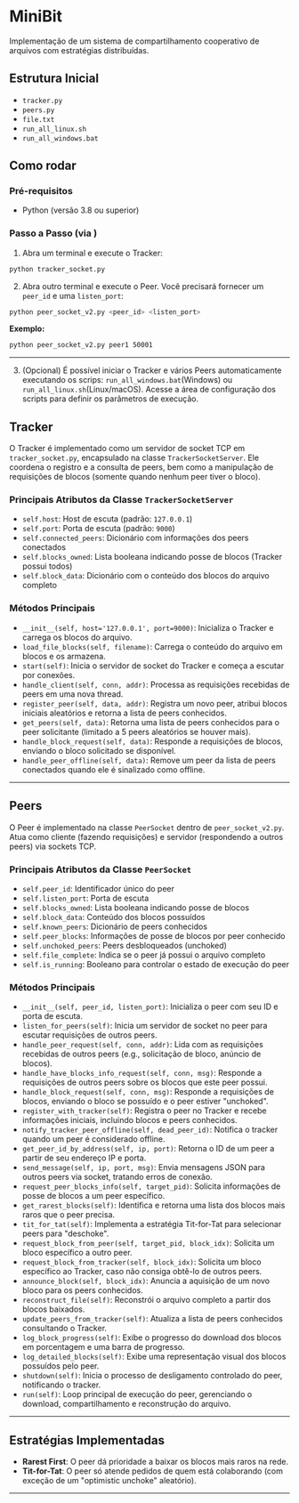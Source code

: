 
# MiniBit

Implementação de um sistema de compartilhamento cooperativo de arquivos com estratégias distribuídas.

## Estrutura Inicial

- `tracker.py`
- `peers.py`
- `file.txt`
- `run_all_linux.sh`
- `run_all_windows.bat`

## Como rodar

### Pré-requisitos

- Python (versão 3.8 ou superior)

### Passo a Passo (via )

1. Abra um terminal e execute o Tracker:

```bash
python tracker_socket.py
```

2. Abra outro terminal e execute o Peer. Você precisará fornecer um `peer_id` e uma `listen_port`:

```bash
python peer_socket_v2.py <peer_id> <listen_port>
```

**Exemplo:**

```bash
python peer_socket_v2.py peer1 50001
```

---

3. (Opcional) É possível iniciar o Tracker e vários Peers automaticamente executando os scrips: `run_all_windows.bat`(Windows) ou `run_all_linux.sh`(Linux/macOS). Acesse a área de configuração dos scripts para definir os parâmetros de execução.

## Tracker

O Tracker é implementado como um servidor de socket TCP em `tracker_socket.py`, encapsulado na classe `TrackerSocketServer`. Ele coordena o registro e a consulta de peers, bem como a manipulação de requisições de blocos (somente quando nenhum peer tiver o bloco).

### Principais Atributos da Classe `TrackerSocketServer`

- `self.host`: Host de escuta (padrão: `127.0.0.1`)
- `self.port`: Porta de escuta (padrão: `9000`)
- `self.connected_peers`: Dicionário com informações dos peers conectados
- `self.blocks_owned`: Lista booleana indicando posse de blocos (Tracker possui todos)
- `self.block_data`: Dicionário com o conteúdo dos blocos do arquivo completo

### Métodos Principais

- `__init__(self, host='127.0.0.1', port=9000)`: Inicializa o Tracker e carrega os blocos do arquivo.
- `load_file_blocks(self, filename)`: Carrega o conteúdo do arquivo em blocos e os armazena.
- `start(self)`: Inicia o servidor de socket do Tracker e começa a escutar por conexões.
- `handle_client(self, conn, addr)`: Processa as requisições recebidas de peers em uma nova thread.
- `register_peer(self, data, addr)`: Registra um novo peer, atribui blocos iniciais aleatórios e retorna a lista de peers conhecidos.
- `get_peers(self, data)`: Retorna uma lista de peers conhecidos para o peer solicitante (limitado a 5 peers aleatórios se houver mais).
- `handle_block_request(self, data)`: Responde a requisições de blocos, enviando o bloco solicitado se disponível.
- `handle_peer_offline(self, data)`: Remove um peer da lista de peers conectados quando ele é sinalizado como offline.


---

## Peers

O Peer é implementado na classe `PeerSocket` dentro de `peer_socket_v2.py`. Atua como cliente (fazendo requisições) e servidor (respondendo a outros peers) via sockets TCP.

### Principais Atributos da Classe `PeerSocket`

- `self.peer_id`: Identificador único do peer
- `self.listen_port`: Porta de escuta
- `self.blocks_owned`: Lista booleana indicando posse de blocos
- `self.block_data`: Conteúdo dos blocos possuídos
- `self.known_peers`: Dicionário de peers conhecidos
- `self.peer_blocks`: Informações de posse de blocos por peer conhecido
- `self.unchoked_peers`: Peers desbloqueados (unchoked)
- `self.file_complete`: Indica se o peer já possui o arquivo completo
- `self.is_running`: Booleano para controlar o estado de execução do peer


### Métodos Principais

- `__init__(self, peer_id, listen_port)`: Inicializa o peer com seu ID e porta de escuta.
- `listen_for_peers(self)`: Inicia um servidor de socket no peer para escutar requisições de outros peers.
- `handle_peer_request(self, conn, addr)`: Lida com as requisições recebidas de outros peers (e.g., solicitação de bloco, anúncio de blocos).
- `handle_have_blocks_info_request(self, conn, msg)`: Responde a requisições de outros peers sobre os blocos que este peer possui.
- `handle_block_request(self, conn, msg)`: Responde a requisições de blocos, enviando o bloco se possuído e o peer estiver "unchoked".
- `register_with_tracker(self)`: Registra o peer no Tracker e recebe informações iniciais, incluindo blocos e peers conhecidos.
- `notify_tracker_peer_offline(self, dead_peer_id)`: Notifica o tracker quando um peer é considerado offline.
- `get_peer_id_by_address(self, ip, port)`: Retorna o ID de um peer a partir de seu endereço IP e porta.
- `send_message(self, ip, port, msg)`: Envia mensagens JSON para outros peers via socket, tratando erros de conexão.
- `request_peer_blocks_info(self, target_pid)`: Solicita informações de posse de blocos a um peer específico.
- `get_rarest_blocks(self)`: Identifica e retorna uma lista dos blocos mais raros que o peer precisa.
- `tit_for_tat(self)`: Implementa a estratégia Tit-for-Tat para selecionar peers para "deschoke".
- `request_block_from_peer(self, target_pid, block_idx)`: Solicita um bloco específico a outro peer.
- `request_block_from_tracker(self, block_idx)`: Solicita um bloco específico ao Tracker, caso não consiga obtê-lo de outros peers.
- `announce_block(self, block_idx)`: Anuncia a aquisição de um novo bloco para os peers conhecidos.
- `reconstruct_file(self)`: Reconstrói o arquivo completo a partir dos blocos baixados.
- `update_peers_from_tracker(self)`: Atualiza a lista de peers conhecidos consultando o Tracker.
- `log_block_progress(self)`: Exibe o progresso do download dos blocos em porcentagem e uma barra de progresso.
- `log_detailed_blocks(self)`: Exibe uma representação visual dos blocos possuídos pelo peer.
- `shutdown(self)`: Inicia o processo de desligamento controlado do peer, notificando o tracker.
- `run(self)`: Loop principal de execução do peer, gerenciando o download, compartilhamento e reconstrução do arquivo.


---

## Estratégias Implementadas

- **Rarest First**: O peer dá prioridade a baixar os blocos mais raros na rede.
- **Tit-for-Tat**: O peer só atende pedidos de quem está colaborando (com exceção de um "optimistic unchoke" aleatório).

---
